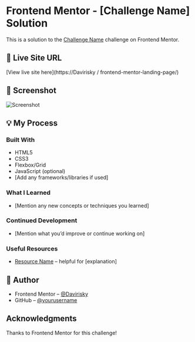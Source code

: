 # Frontend Mentor - [Challenge Name] Solution

This is a solution to the [Challenge Name](https://www.frontendmentor.io/challenges/[challenge-slug]) challenge on Frontend Mentor.

## 🔗 Live Site URL
[View live site here](https://Davirisky / frontend-mentor-landing-page/)

## 📸 Screenshot
![Screenshot](./assets/images/screenshot.jpg)

## 💡 My Process

### Built With
- HTML5
- CSS3
- Flexbox/Grid
- JavaScript (optional)
- [Add any frameworks/libraries if used]

### What I Learned
- [Mention any new concepts or techniques you learned]

### Continued Development
- [Mention what you’d improve or continue working on]

### Useful Resources
- [Resource Name](URL) – helpful for [explanation]

## 👤 Author

- Frontend Mentor – [@Davirisky](https://www.frontendmentor.io/profile/Davirisky)
- GitHub – [@yourusername](https://github.com/Davirisky)

## Acknowledgments
Thanks to Frontend Mentor for this challenge!
